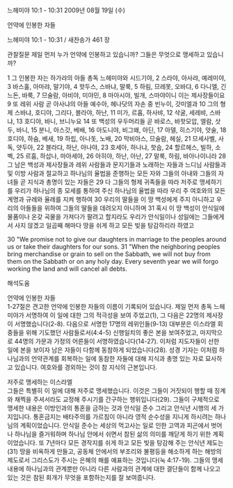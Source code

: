 느헤미야 10:1 - 10:31 
2009년 08월 19일 (수)

언약에 인봉한 자들



느헤미야 10:1 - 10:31 / 새찬송가 461 장


관찰질문
제일 먼저 누가 언약에 인봉하고 있습니까?
그들은 무엇으로 맹세하고 있습니까?

1 그 인봉한 자는 하가랴의 아들 총독 느헤미야와 시드기야, 2 스라야, 아사랴, 예레미야, 3 바스훌, 아마랴, 말기야, 4 핫두스, 스바냐, 말룩, 5 하림, 므레못, 오바댜, 
6 다니엘, 긴느돈, 바룩, 7 므술람, 아비야, 미야민, 8 마아시야, 빌개, 스마야이니 이는 제사장들이요 9 또 레위 사람 곧 아사냐의 아들 예수아, 헤나닷의 자손 중 빈누이, 갓미엘과 10 그의 형제 스바냐, 호디야, 그리다, 블라야, 하난, 11 미가, 르홉, 하사뱌, 12 삭굴, 세레뱌, 스바냐, 13 호디야, 바니, 브니누요 14 또 백성의 우두머리들 곧 바로스, 바핫모압, 엘람, 삿두, 바니, 15 분니, 아스갓, 베배, 16 아도니야, 비그왜, 아딘, 17 아델, 히스기야, 앗술, 18 호디야, 하숨, 베새, 19 하립, 아나돗, 노배, 20 막비아스, 므술람, 헤실, 21 므세사벨, 사독, 얏두아, 22 블라댜, 하난, 아나야, 23 호세아, 하나냐, 핫숩, 
24 할르헤스, 빌하, 소벡, 25 르훔, 하삽나, 마아세야, 
26 아히야, 하난, 아난, 27 말룩, 하림, 바아나이니라 
28 그 남은 백성과 제사장들과 레위 사람들과 문지기들과 노래하는 자들과 느디님 사람들과 및 이방 사람과 절교하고 하나님의 율법을 준행하는 모든 자와 그들의 아내와 그들의 자녀들 곧 지식과 총명이 있는 자들은 
29 다 그들의 형제 귀족들을 따라 저주로 맹세하기를 우리가 하나님의 종 모세를 통하여 주신 하나님의 율법을 따라 우리 주 여호와의 모든 계명과 규례와 율례를 지켜 행하여 30 우리의 딸들을 이 땅 백성에게 주지 아니하고 우리의 아들들을 위하여 그들의 딸들을 데려오지 아니하며 31 혹시 이 땅 백성이 안식일에 물품이나 온갖 곡물을 가져다가 팔려고 할지라도 우리가 안식일이나 성일에는 그들에게서 사지 않겠고 일곱째 해마다 땅을 쉬게 하고 모든 빚을 탕감하리라 하였고  

30 "We promise not to give our daughters in marriage to the peoples around us or take their daughters for our sons. 31 "When the neighboring peoples bring merchandise or grain to sell on the Sabbath, we will not buy from them on the Sabbath or on any holy day. Every seventh year we will forgo working the land and will cancel all debts.

해석도움





언약에 인봉한 자들  
1-27절은 견고한 언약에 인봉한 자들의 이름이 기록되어 있습니다. 제일 먼저 총독 느헤미야가 서명하여 이 일에 대한 그의 적극성을 보여 주었고(1), 그 다음은 22명의 제사장이 서명했습니다(2-8). 다음으로 서명한 17명의 레위인들(9-13) 대부분은 이스라엘 회중들을 위해 기도했던 사람들로서(4:4-5) 신행일치의 좋은 본을 보여주었고, 마지막으로 44명의 가문과 가정의 어른들이 서명하였습니다(14-27). 이처럼 지도자들이 선한 일에 본을 보이자 남은 자들이 다함께 동참하게 되었습니다(28). 성경 기자는 이처럼 하나님과의 언약관계를 회복하는 일에 동참한 자들에 대해 지식과 총명 있는 자로 묘사하고 있습니다. 여호와를 경외하는 것이 참 지식의 근본입니다.       

저주로 맹세하는 이스라엘  
그들은 특별히 이 일에 대해 저주로 맹세했습니다. 이것은 그들이 거짓되이 행할 때 징계와 채찍을 주셔서라도 교정해 주시기를 간구하는 행위입니다(29). 그들이 구체적으로 맹세한 내용은 이방인과의 통혼을 금하는 것과 안식일 준수 그리고 안식년 시행의 세 가지입니다. 통혼금지는 배타주의를 가르침이 아니라 영적 순수성을 지니게 하시려는 하나님의 계획이었습니다. 안식일 준수는 세상의 먹고사는 일로 인한 고역과 피곤에서 벗어나 하나님을 즐거워하며 하나님 안에서 쉬면서 참된 삶의 의미를 깨닫게 하기 위한 계획이었습니다. 또 7년마다 모든 경작지를 쉬게 하고 모든 빚을 탕감해 주는 안식년 제도는(31) 땅을 비옥하게 만들고, 공동체 안에서의 부조리와 불평등을 해소하게 하는 해방의 제도로서 그리스도가 주시는 은혜의 해를 예표하는 것입니다(눅 4:17-19). 그들의 맹세 내용에 하나님과의 관계뿐만 아니라 다른 사람과의 관계에 대한 결단들이 함께 나오고 있는 것은 참된 회개가 무엇을 포함하는지를 잘 보여줍니다.